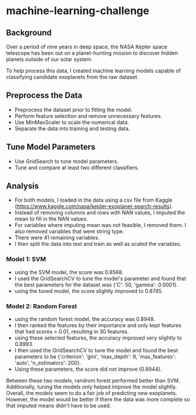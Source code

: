 # machine-learning-challenge
## Background
Over a period of nine years in deep space, the NASA Kepler space telescope has been out on a planet-hunting mission to discover hidden planets outside of our solar system.

To help process this data, I created machine learning models capable of classifying candidate exoplanets from the raw dataset.

## Preprocess the Data
- Preprocess the dataset prior to fitting the model.
- Perform feature selection and remove unnecessary features.
- Use MinMaxScaler to scale the numerical data.
- Separate the data into training and testing data.


## Tune Model Parameters
- Use GridSearch to tune model parameters. 
- Tune and compare at least two different classifiers.

## Analysis
- For both models, I loaded in the data using a csv file from Kaggle (https://www.kaggle.com/nasa/kepler-exoplanet-search-results). 
- Instead of removing columns and rows with NAN values, I imputed the mean to fill in the NAN values. 
- For variables where imputing mean was not feasible, I removed them. I also removed variables that were string type. 
- There were 41 remaining variables. 
- I then split the data into test and train as well as scaled the variables.

### Model 1: SVM
- using the SVM model, the score was 0.8568. 
- I used the GridSearchCV to tune the model's parameter and found that the best parameters for the dataset was {'C': 50, 'gamma': 0.0001}.
- using the tuned model, the score slightly improved to 0.8745. 

### Model 2: Random Forest
- using the random forest model, the accuracy was 0.8948.
- I then ranked the features by their importance and only kept features that had scores > 0.01, resulting in 30 features.
- using these selected features, the accuracy improved very slightly to 0.8993.
- I then used the GridSearchCV to tune the model and found the best parameters to be {'criterion': 'gini', 'max_depth': 9, 'max_features': 'auto', 'n_estimators': 200}.
- Using these parameters, the score did not improve (0.8944). 

Between these two models, randrom forest performed better than SVM. Additionally, tuning the models only helped improve the model slightly. Overall, the models seem to do a fair job of predicting new exoplanets. However, the model would be better if there the data was more complete so that imputed means didn't have to be used. 

